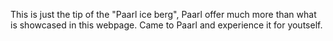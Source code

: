This is just the tip of the "Paarl ice berg", Paarl offer much more than what is showcased in this webpage. Came to Paarl and experience it for youtself. 
